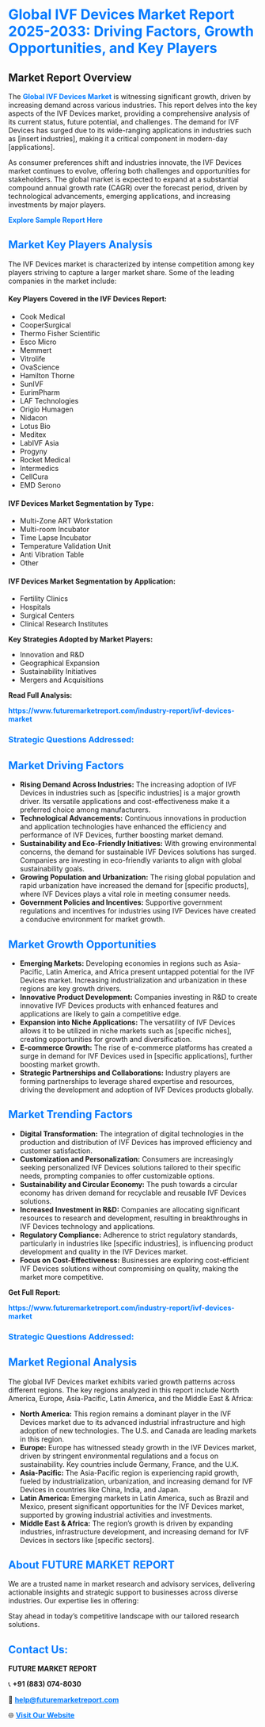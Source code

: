 <h1 style="color: #007BFF;">Global IVF Devices Market Report 2025-2033: Driving Factors, Growth Opportunities, and Key Players</h1>

<section id="overview">
<h2>Market Report Overview</h2>
<p>The <a href="https://www.futuremarketreport.com/industry-report/ivf-devices-market" style="color: #007BFF; text-decoration: none;"><strong>Global IVF Devices Market</strong></a> is witnessing significant growth, driven by increasing demand across various industries. This report delves into the key aspects of the IVF Devices market, providing a comprehensive analysis of its current status, future potential, and challenges. The demand for IVF Devices has surged due to its wide-ranging applications in industries such as [insert industries], making it a critical component in modern-day [applications].</p>
<p>As consumer preferences shift and industries innovate, the IVF Devices market continues to evolve, offering both challenges and opportunities for stakeholders. The global market is expected to expand at a substantial compound annual growth rate (CAGR) over the forecast period, driven by technological advancements, emerging applications, and increasing investments by major players.</p>
</section>

<section id="overview">
<p><a href="https://www.futuremarketreport.com/request-sample/reportId=93091" style="color: #007BFF; text-decoration: none;"><strong>Explore Sample Report Here</strong></a></p>
</section>

<section id="key-players">
<h2 style="color: #007BFF;">Market Key Players Analysis</h2>
<p>The IVF Devices market is characterized by intense competition among key players striving to capture a larger market share. Some of the leading companies in the market include:</p>
<h4>Key Players Covered in the IVF Devices Report:</h4>
<ul><li>Cook Medical</li><li>CooperSurgical</li><li>Thermo Fisher Scientific</li><li>Esco Micro</li><li>Memmert</li><li>Vitrolife</li><li>OvaScience</li><li>Hamilton Thorne</li><li>SunIVF</li><li>EurimPharm</li><li>LAF Technologies</li><li>Origio Humagen</li><li>Nidacon</li><li>Lotus Bio</li><li>Meditex</li><li>LabIVF Asia</li><li>Progyny</li><li>Rocket Medical</li><li>Intermedics</li><li>CellCura</li><li>EMD Serono</li></ul>
<h4>IVF Devices Market Segmentation by Type:</h4>
<ul><li>Multi-Zone ART Workstation</li><li>Multi-room Incubator</li><li>Time Lapse Incubator</li><li>Temperature Validation Unit</li><li>Anti Vibration Table</li><li>Other</li></ul>

<h4>IVF Devices Market Segmentation by Application:</h4>
<ul><li>Fertility Clinics</li><li>Hospitals</li><li>Surgical Centers</li><li>Clinical Research Institutes</li></ul>
<p><strong>Key Strategies Adopted by Market Players:</strong></p>
<ul>
<li>Innovation and R&D</li>
<li>Geographical Expansion</li>
<li>Sustainability Initiatives</li>
<li>Mergers and Acquisitions</li>
</ul>
</section>

<section>
<p><strong>Read Full Analysis: </strong></p><a href="https://www.futuremarketreport.com/industry-report/ivf-devices-market" style="color: #007BFF; text-decoration: none;"><strong>https://www.futuremarketreport.com/industry-report/ivf-devices-market</strong></a>
<h3 style="color: #007BFF;">Strategic Questions Addressed:</h3>
</section>

<section id="driving-factors">
<h2 style="color: #007BFF;">Market Driving Factors</h2>
<ul>
<li><strong>Rising Demand Across Industries:</strong> The increasing adoption of IVF Devices in industries such as [specific industries] is a major growth driver. Its versatile applications and cost-effectiveness make it a preferred choice among manufacturers.</li>
<li><strong>Technological Advancements:</strong> Continuous innovations in production and application technologies have enhanced the efficiency and performance of IVF Devices, further boosting market demand.</li>
<li><strong>Sustainability and Eco-Friendly Initiatives:</strong> With growing environmental concerns, the demand for sustainable IVF Devices solutions has surged. Companies are investing in eco-friendly variants to align with global sustainability goals.</li>
<li><strong>Growing Population and Urbanization:</strong> The rising global population and rapid urbanization have increased the demand for [specific products], where IVF Devices plays a vital role in meeting consumer needs.</li>
<li><strong>Government Policies and Incentives:</strong> Supportive government regulations and incentives for industries using IVF Devices have created a conducive environment for market growth.</li>
</ul>
</section>

<section id="growth-opportunities">
<h2 style="color: #007BFF;">Market Growth Opportunities</h2>
<ul>
<li><strong>Emerging Markets:</strong> Developing economies in regions such as Asia-Pacific, Latin America, and Africa present untapped potential for the IVF Devices market. Increasing industrialization and urbanization in these regions are key growth drivers.</li>
<li><strong>Innovative Product Development:</strong> Companies investing in R&D to create innovative IVF Devices products with enhanced features and applications are likely to gain a competitive edge.</li>
<li><strong>Expansion into Niche Applications:</strong> The versatility of IVF Devices allows it to be utilized in niche markets such as [specific niches], creating opportunities for growth and diversification.</li>
<li><strong>E-commerce Growth:</strong> The rise of e-commerce platforms has created a surge in demand for IVF Devices used in [specific applications], further boosting market growth.</li>
<li><strong>Strategic Partnerships and Collaborations:</strong> Industry players are forming partnerships to leverage shared expertise and resources, driving the development and adoption of IVF Devices products globally.</li>
</ul>
</section>

<section id="trending-factors">
<h2 style="color: #007BFF;">Market Trending Factors</h2>
<ul>
<li><strong>Digital Transformation:</strong> The integration of digital technologies in the production and distribution of IVF Devices has improved efficiency and customer satisfaction.</li>
<li><strong>Customization and Personalization:</strong> Consumers are increasingly seeking personalized IVF Devices solutions tailored to their specific needs, prompting companies to offer customizable options.</li>
<li><strong>Sustainability and Circular Economy:</strong> The push towards a circular economy has driven demand for recyclable and reusable IVF Devices solutions.</li>
<li><strong>Increased Investment in R&D:</strong> Companies are allocating significant resources to research and development, resulting in breakthroughs in IVF Devices technology and applications.</li>
<li><strong>Regulatory Compliance:</strong> Adherence to strict regulatory standards, particularly in industries like [specific industries], is influencing product development and quality in the IVF Devices market.</li>
<li><strong>Focus on Cost-Effectiveness:</strong> Businesses are exploring cost-efficient IVF Devices solutions without compromising on quality, making the market more competitive.</li>
</ul>
</section>

<section>
<p><strong>Get Full Report: </strong></p><a href="https://www.futuremarketreport.com/industry-report/ivf-devices-market" style="color: #007BFF; text-decoration: none;"><strong>https://www.futuremarketreport.com/industry-report/ivf-devices-market</strong></a>
<h3 style="color: #007BFF;">Strategic Questions Addressed:</h3>
</section>


<section id="regional-analysis">
<h2 style="color: #007BFF;">Market Regional Analysis</h2>
<p>The global IVF Devices market exhibits varied growth patterns across different regions. The key regions analyzed in this report include North America, Europe, Asia-Pacific, Latin America, and the Middle East & Africa:</p>
<ul>
<li><strong>North America:</strong> This region remains a dominant player in the IVF Devices market due to its advanced industrial infrastructure and high adoption of new technologies. The U.S. and Canada are leading markets in this region.</li>
<li><strong>Europe:</strong> Europe has witnessed steady growth in the IVF Devices market, driven by stringent environmental regulations and a focus on sustainability. Key countries include Germany, France, and the U.K.</li>
<li><strong>Asia-Pacific:</strong> The Asia-Pacific region is experiencing rapid growth, fueled by industrialization, urbanization, and increasing demand for IVF Devices in countries like China, India, and Japan.</li>
<li><strong>Latin America:</strong> Emerging markets in Latin America, such as Brazil and Mexico, present significant opportunities for the IVF Devices market, supported by growing industrial activities and investments.</li>
<li><strong>Middle East & Africa:</strong> The region’s growth is driven by expanding industries, infrastructure development, and increasing demand for IVF Devices in sectors like [specific sectors].</li>
</ul>
</section>

<footer>
<h2 style="color: #007BFF;">About FUTURE MARKET REPORT</h2>
<p>We are a trusted name in market research and advisory services, delivering actionable insights and strategic support to businesses across diverse industries. Our expertise lies in offering:</p>

<p>Stay ahead in today’s competitive landscape with our tailored research solutions.</p>

<h2 style="color: #007BFF;">Contact Us:</h2>
<p><strong>FUTURE MARKET REPORT</strong></p>
<p>📞 <strong>+91 (883) 074-8030</strong></p>
<p>📧 <strong><a href="mailto:help@futuremarketreport.com" style="color: #007BFF;">help@futuremarketreport.com</a></strong></p>
<p>🌐 <strong><a href="https://www.futuremarketreport.com/" style="color: #007BFF;">Visit Our Website</a></strong></p>
</footer>